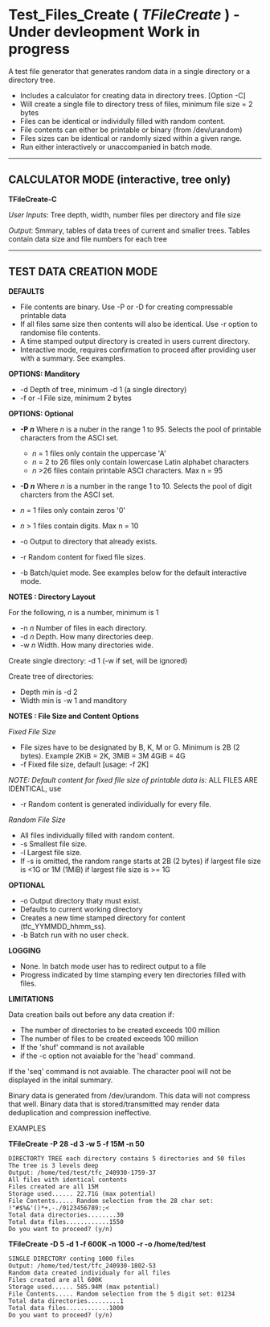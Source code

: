 # Test_Files_Create ( *TFileCreate* ) - Under devleopment Work in progress 
 A test file generator that generates random data in a single directory or a directory tree. 
 
 * Includes a calculator for creating data in directory trees. [Option -C]
 * Will create a single file to directory tress of files, minimum file size = 2 bytes   
 * Files can be identical or individully filled with random content.
 * File contents can either be printable or binary (from /dev/urandom) 
 * Files sizes can be identical or randomly sized within a given range.
 * Run either interactively or unaccompanied in batch mode. 
_______________________________________________________________________

## CALCULATOR MODE  (interactive, tree only) 

__TFileCreate-C__ 
 
 *User Inputs*: Tree depth, width, number files per directory and file size
 
 *Output*: Smmary, tables of data trees of current and smaller trees. Tables contain data size and file numbers for each tree
_______________________________________________________________________
## TEST DATA CREATION MODE  

__DEFAULTS__
 * File contents are binary. Use -P or -D for creating compressable printable data  
 * If all files same size then contents will also be identical.  Use -r option to randomise file contents.
 * A time stamped output directory is created in users current directory. 
 * Interactive mode, requires confirmation to proceed after providing user with a summary. See examples.

__OPTIONS: Manditory__
 * -d Depth of tree, minimum -d 1 (a single directory)
 * -f or -l File size, minimum 2 bytes  

__OPTIONS: Optional__
* __-P _n___   Where _n_ is a nuber in the range 1 to 95. Selects the pool of printable characters from the ASCI set. 
  * _n_ = 1 files only contain the uppercase 'A' 
  * _n_ = 2 to 26 files only contain lowercase Latin alphabet characters
  * _n_ >26 files contain printable ASCI characters. Max n = 95 

* __-D _n___  Where _n_ is a number in the range 1 to 10. Selects the pool of digit charcters from the ASCI set.  
 * _n_ = 1 files only contain zeros '0' 
 * _n_ > 1 files contain digits. Max n = 10

* -o Output to directory that already exists.
* -r Random content for fixed file sizes.
* -b Batch/quiet mode. See examples below for the default interactive mode.

__NOTES : Directory Layout__

For the following, _n_ is a number, minimum is 1  
* -n _n_   Number of files in each directory.  
* -d _n_   Depth. How many directories deep.   
* -w _n_   Width. How many directories wide.  

Create single directory: -d 1 (-w if set, will be ignored) 

Create tree of directories: 
* Depth min is -d 2
* Width min is -w 1 and manditory  

__NOTES : File Size and Content Options__

*Fixed File Size*
 * File sizes have to be designated by B, K, M or G. Minimum is 2B (2 bytes). Example 2KiB = 2K, 3MiB = 3M 4GiB = 4G   
 * -f Fixed file size, default [usage: -f 2K]

 _NOTE: Default content for fixed file size of printable data is:_ ALL FILES ARE IDENTICAL, use     
 * -r Random content is generated individually for every file.   

_Random File Size_
* All files individually filled with random content. 
* -s Smallest file size.
* -l Largest file size. 
* If -s is omitted, the random range starts at 2B (2 bytes) if largest file size is <1G or 1M (1MiB) if largest file size is >= 1G

__OPTIONAL__
* -o Output directory thaty must exist.
* Defaults to current working directory 
* Creates a new time stamped directory for content (tfc_YYMMDD_hhmm_ss).
* -b Batch run with no user check. 

__LOGGING__
* None. In batch mode user has to redirect output to a file  
* Progress indicated by time stamping every ten directories filled with files.
 
__LIMITATIONS__

Data creation bails out before any data creation if: 
* The number of directories to be created exceeds 100 million
* The number of files to be created exceeds 100 million
* If the 'shuf' command is not available 
* if the -c option not avaiable for the 'head' command.

If the 'seq' command is not avaiable. The character pool will not be displayed in the inital summary. 

Binary data is generated from /dev/urandom. This data will not compress that well. Binary data that is stored/transmitted may render data deduplication and compression ineffective.  

EXAMPLES 

__TFileCreate -P 28 -d 3 -w 5 -f 15M -n 50__

    DIRECTORTY TREE each directory contains 5 directories and 50 files
    The tree is 3 levels deep
    Output: /home/ted/test/tfc_240930-1759-37
    All files with identical contents
    Files created are all 15M
    Storage used...... 22.71G (max potential)
    File Contents..... Random selection from the 28 char set: !"#$%&'()*+,-./0123456789:;<
    Total data directories........30
    Total data files............1550
    Do you want to proceed? (y/n)

__TFileCreate -D 5 -d 1 -f 600K -n 1000 -r -o /home/ted/test__

    SINGLE DIRECTORY conting 1000 files
    Output: /home/ted/test/tfc_240930-1802-53
    Random data created individualy for all files
    Files created are all 600K
    Storage used...... 585.94M (max potential)
    File Contents..... Random selection from the 5 digit set: 01234
    Total data directories.........1
    Total data files............1000
    Do you want to proceed? (y/n)
